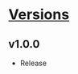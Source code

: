 # [Versions](https://github.com/Tracktor/eslint-config-react-tracktor/releases)

## v1.0.0
- Release

